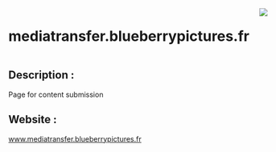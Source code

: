<div style="display: flex;">
    <h1>mediatransfer.blueberrypictures.fr</h1>
    <img src="https://skillicons.dev/icons?i=html,css" id="skills" style="margin-left: 20px;">
</div>

## Description :
Page for content submission

## Website :
www.mediatransfer.blueberrypictures.fr